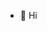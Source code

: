 - 👋 Hi
<!---
youssef-snoussi/youssef-snoussi is a ✨ special ✨ repository because its `README.md` (this file) appears on your GitHub profile.
You can click the Preview link to take a look at your changes.
--->
